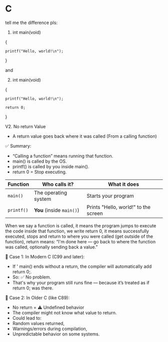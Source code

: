# C
tell me the difference pls:

1. int main(void)

{

    printf("Hello, world!\n");
    
} 

and

2. int main(void)

{

    printf("Hello, world!\n");
    
    return 0;
    
} 

V2. No return Value
- A return value goes back where it was called (From a calling function)

✅ Summary:
- “Calling a function” means running that function.
- main() is called by the OS.
- printf() is called by you inside main().
- return 0 = Stop executing.

| Function   | Who calls it?             | What it does                         |
| ---------- | ------------------------- | ------------------------------------ |
| `main()`   | The operating system      | Starts your program                  |
| `printf()` | **You** (inside `main()`) | Prints "Hello, world!" to the screen |

When we say a function is called, it means the program jumps to execute the code inside that function, we write return 0, it means successfully executed, stops and return to where you were called (get outside of the function), return means: “I'm done here — go back to where the function was called, optionally sending back a value.”

🔹 Case 1: In Modern C (C99 and later):
- If ' main() ends without a return, the compiler will automatically add return 0;.
- So: ✅ No problem.
- That's why your program still runs fine — because it’s treated as if return 0; was there.

🔹 Case 2: In Older C (like C89):
- No return = ⚠️ Undefined behavior
- The compiler might not know what value to return.
- Could lead to:
- Random values returned,
- Warnings/errors during compilation,
- Unpredictable behavior on some systems.



